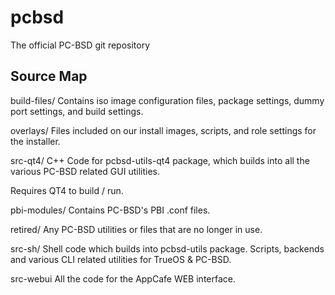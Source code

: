 pcbsd
=====

The official PC-BSD git repository

Source Map
---------------------------------

build-files/
  Contains iso image configuration files, package settings, dummy port settings, and build settings.

overlays/
  Files included on our install images, scripts, and role settings for the installer.

src-qt4/
  C++ Code for pcbsd-utils-qt4 package, which builds into all the various PC-BSD related
  GUI utilities.
  
  Requires QT4 to build / run.
  
pbi-modules/
  Contains PC-BSD's PBI .conf files.
  
retired/
  Any PC-BSD utilities or files that are no longer in use.

src-sh/
  Shell code which builds into pcbsd-utils package. Scripts, backends and various CLI
  related utilities for TrueOS & PC-BSD. 

src-webui
  All the code for the AppCafe WEB interface.
